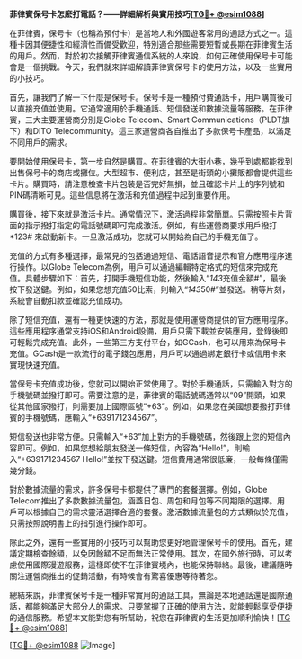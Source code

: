**菲律賓保号卡怎麽打電話？——詳細解析與實用技巧[[TG💪+ @esim1088](https://t.me/s/esim1088)]**

在菲律賓，保号卡（也稱為預付卡）是當地人和外國遊客常用的通話方式之一。這種卡因其便捷性和經濟性而備受歡迎，特別適合那些需要短暫或長期在菲律賓生活的用戶。然而，對於初次接觸菲律賓通信系統的人來說，如何正確使用保号卡可能會是一個挑戰。今天，我們就來詳細解讀菲律賓保号卡的使用方法，以及一些實用的小技巧。

首先，讓我們了解一下什麼是保号卡。保号卡是一種預付費通話卡，用戶購買後可以直接充值並使用。它通常適用於手機通話、短信發送和數據流量等服務。在菲律賓，三大主要運營商分別是Globe Telecom、Smart Communications（PLDT旗下）和DITO Telecommunity。這三家運營商各自推出了多款保号卡產品，以滿足不同用戶的需求。

要開始使用保号卡，第一步自然是購買。在菲律賓的大街小巷，幾乎到處都能找到出售保号卡的商店或攤位。大型超市、便利店，甚至是街頭的小攤販都會提供這些卡片。購買時，請注意檢查卡片包裝是否完好無損，並且確認卡片上的序列號和PIN碼清晰可見。這些信息將在激活和充值過程中起到重要作用。

購買後，接下來就是激活卡片。通常情況下，激活過程非常簡單。只需按照卡片背面的指示撥打指定的電話號碼即可完成激活。例如，有些運營商要求用戶撥打 *123# 來啟動新卡。一旦激活成功，您就可以開始為自己的手機充值了。

充值的方式有多種選擇，最常見的包括通過短信、電話語音提示和官方應用程序進行操作。以Globe Telecom為例，用戶可以通過編輯特定格式的短信來完成充值。具體步驟如下：首先，打開手機短信功能，然後輸入“*143*充值金額#”，最後按下發送鍵。例如，如果您想充值50比索，則輸入“*143*50#”並發送。稍等片刻，系統會自動扣款並確認充值成功。

除了短信充值，還有一種更快速的方法，那就是使用運營商提供的官方應用程序。這些應用程序通常支持iOS和Android設備，用戶只需下載並安裝應用，登錄後即可輕鬆完成充值。此外，一些第三方支付平台，如GCash，也可以用來為保号卡充值。GCash是一款流行的電子錢包應用，用戶可以通過綁定銀行卡或信用卡來實現快速充值。

當保号卡充值成功後，您就可以開始正常使用了。對於手機通話，只需輸入對方的手機號碼並撥打即可。需要注意的是，菲律賓的電話號碼通常以“09”開頭，如果從其他國家撥打，則需要加上國際區號“+63”。例如，如果您在美國想要撥打菲律賓的手機號碼，應輸入“+639171234567”。

短信發送也非常方便。只需輸入“+63”加上對方的手機號碼，然後跟上您的短信內容即可。例如，如果您想給朋友發送一條短信，內容為“Hello!”，則輸入“+639171234567 Hello!”並按下發送鍵。短信費用通常很低廉，一般每條僅需幾分錢。

對於數據流量的需求，許多保号卡都提供了專門的套餐選擇。例如，Globe Telecom推出了多款數據流量包，涵蓋日包、周包和月包等不同期限的選擇。用戶可以根據自己的需求靈活選擇合適的套餐。激活數據流量包的方式類似於充值，只需按照說明書上的指引進行操作即可。

除此之外，還有一些實用的小技巧可以幫助您更好地管理保号卡的使用。首先，建議定期檢查餘額，以免因餘額不足而無法正常使用。其次，在國外旅行時，可以考慮使用國際漫遊服務，這樣即使不在菲律賓境內，也能保持聯絡。最後，建議隨時關注運營商推出的促銷活動，有時候會有驚喜優惠等待著您。

總結來說，菲律賓保号卡是一種非常實用的通話工具，無論是本地通話還是國際通話，都能夠滿足大部分人的需求。只要掌握了正確的使用方法，就能輕鬆享受便捷的通信服務。希望本文能對您有所幫助，祝您在菲律賓的生活更加順利愉快！[[TG💪+ @esim1088](https://t.me/s/esim1088)]

[[TG💪+ @esim1088](https://t.me/s/esim1088) ![Image](https://i.postimg.cc/4NQfJmqS/Snipaste-2025-05-13-00-14-12.png)]